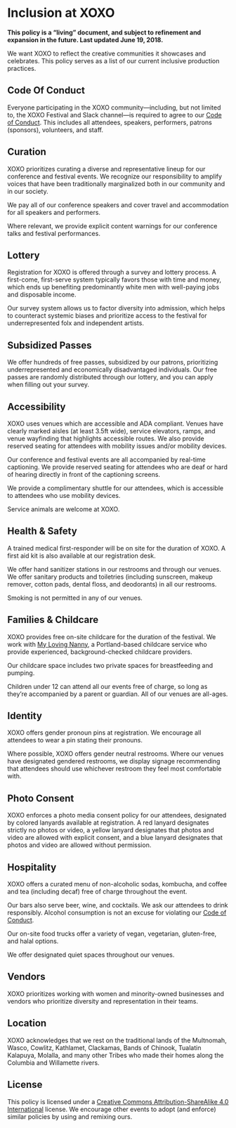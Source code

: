 # Inclusion at XOXO

**This policy is a “living” document, and subject to refinement and expansion in the future. Last updated June 19, 2018.**

We want XOXO to reflect the creative communities it showcases and celebrates. This policy serves as a list of our current inclusive production practices.

## Code Of Conduct
Everyone participating in the XOXO community—including, but not limited to, the XOXO Festival and Slack channel—is required to agree to our [Code of Conduct](https://2018.xoxofest.com/conduct). This includes all attendees, speakers, performers, patrons (sponsors), volunteers, and staff.

## Curation
XOXO prioritizes curating a diverse and representative lineup for our conference and festival events. We recognize our responsibility to amplify voices that have been traditionally marginalized both in our community and in our society.

We pay all of our conference speakers and cover travel and accommodation for all speakers and performers.

Where relevant, we provide explicit content warnings for our conference talks and festival performances.

## Lottery
Registration for XOXO is offered through a survey and lottery process. A first-come, first-serve system typically favors those with time and money, which ends up benefiting predominantly white men with well-paying jobs and disposable income.

Our survey system allows us to factor diversity into admission, which helps to counteract systemic biases and prioritize access to the festival for underrepresented folx and independent artists.

## Subsidized Passes
We offer hundreds of free passes, subsidized by our patrons, prioritizing underrepresented and economically disadvantaged individuals. Our free passes are randomly distributed through our lottery, and you can apply when filling out your survey.

## Accessibility
XOXO uses venues which are accessible and ADA compliant. Venues have clearly marked aisles (at least 3.5ft wide), service elevators, ramps, and venue wayfinding that highlights accessible routes. We also provide reserved seating for attendees with mobility issues and/or mobility devices.

Our conference and festival events are all accompanied by real-time captioning. We provide reserved seating for attendees who are deaf or hard of hearing directly in front of the captioning screens.

We provide a complimentary shuttle for our attendees, which is accessible to attendees who use mobility devices.

Service animals are welcome at XOXO.

## Health & Safety
A trained medical first-responder will be on site for the duration of XOXO. A first aid kit is also available at our registration desk.

We offer hand sanitizer stations in our restrooms and through our venues. We offer sanitary products and toiletries (including sunscreen, makeup remover, cotton pads, dental floss, and deodorants) in all our restrooms.

Smoking is not permitted in any of our venues.

## Families & Childcare
XOXO provides free on-site childcare for the duration of the festival. We work with [My Loving Nanny](http://www.mylovingnanny.net/), a Portland-based childcare service who provide experienced, background-checked childcare providers.

Our childcare space includes two private spaces for breastfeeding and pumping.

Children under 12 can attend all our events free of charge, so long as they’re accompanied by a parent or guardian. All of our venues are all-ages.

## Identity
XOXO offers gender pronoun pins at registration. We encourage all attendees to wear a pin stating their pronouns.

Where possible, XOXO offers gender neutral restrooms. Where our venues have designated gendered restrooms, we display signage recommending that attendees should use whichever restroom they feel most comfortable with.

## Photo Consent
XOXO enforces a photo media consent policy for our attendees, designated by colored lanyards available at registration. A red lanyard designates strictly no photos or video, a yellow lanyard designates that photos and video are allowed with explicit consent, and a blue lanyard designates that photos and video are allowed without permission.

## Hospitality
XOXO offers a curated menu of non-alcoholic sodas, kombucha, and coffee and tea (including decaf) free of charge throughout the event. 

Our bars also serve beer, wine, and cocktails. We ask our attendees to drink responsibly. Alcohol consumption is not an excuse for violating our [Code of Conduct](https://2018.xoxofest.com/conduct).

Our on-site food trucks offer a variety of vegan, vegetarian, gluten-free, and halal options.

We offer designated quiet spaces throughout our venues.

## Vendors
XOXO prioritizes working with women and minority-owned businesses and vendors who prioritize diversity and representation in their teams.

## Location
XOXO acknowledges that we rest on the traditional lands of the Multnomah, Wasco, Cowlitz, Kathlamet, Clackamas, Bands of Chinook, Tualatin Kalapuya, Molalla, and many other Tribes who made their homes along the Columbia and Willamette rivers.

## License
This policy is licensed under a [Creative Commons Attribution-ShareAlike 4.0 International](https://creativecommons.org/licenses/by-sa/4.0/) license. We encourage other events to adopt (and enforce) similar policies by using and remixing ours.
